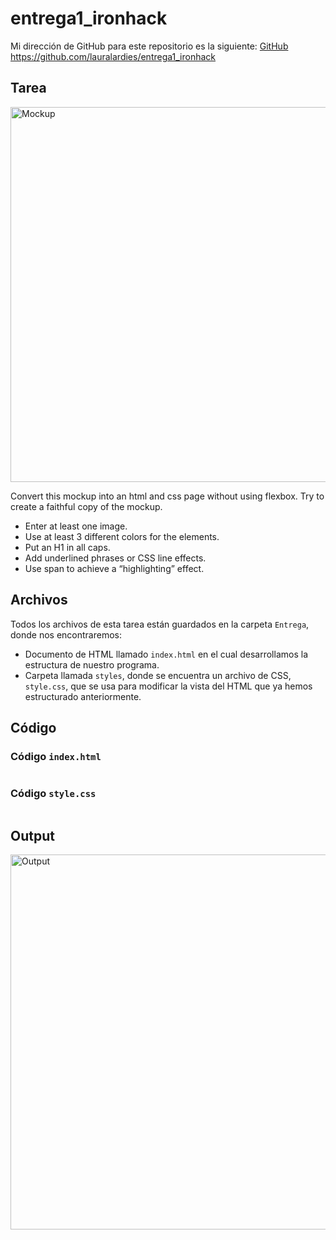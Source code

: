 # entrega1_ironhack
Mi dirección de GitHub para este repositorio es la siguiente: [GitHub](https://github.com/lauralardies/entrega1_ironhack)
https://github.com/lauralardies/entrega1_ironhack

## Tarea
<img src="https://github.com/lauralardies/entrega1_ironhack/blob/main/images/mockup.png" width="600" alt="Mockup">

Convert this mockup into an html and css page without using flexbox. Try to create a faithful copy of the mockup.
- Enter at least one image.
- Use at least 3 different colors for the elements.
- Put an H1 in all caps.
- Add underlined phrases or CSS line effects.
- Use span to achieve a “highlighting” effect.

## Archivos
Todos los archivos de esta tarea están guardados en la carpeta `Entrega`, donde nos encontraremos:
- Documento de HTML llamado `index.html` en el cual desarrollamos la estructura de nuestro programa.
- Carpeta llamada `styles`, donde se encuentra un archivo de CSS, `style.css`, que se usa para modificar la vista del HTML que ya hemos estructurado anteriormente.
## Código
### Código `index.html`
```
```
### Código `style.css`
```
```

## Output
<img src="https://github.com/lauralardies/entrega1_ironhack/blob/main/images/output.png" width="600" alt="Output">
